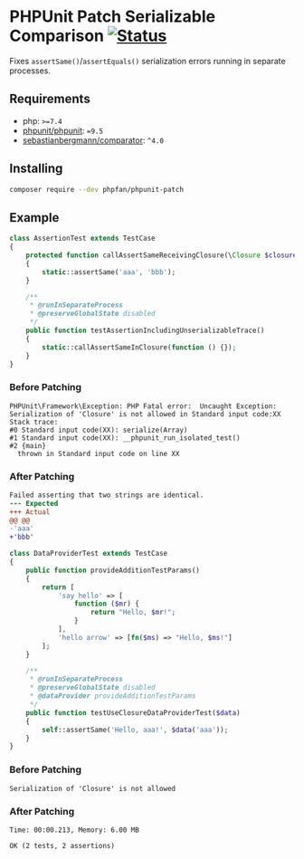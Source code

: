 # PHPUnit Patch Serializable Comparison [![Status](https://github.com/mpyw/phpunit-patch-serializable-comparison/actions/workflows/test.yml/badge.svg?branch=master)](https://github.com/mpyw/phpunit-patch-serializable-comparison/actions)

Fixes `assertSame()`/`assertEquals()` serialization errors running in separate processes.

## Requirements

- php: `>=7.4`
- [phpunit/phpunit](https://github.com/sebastianbergmann/phpunit): `=9.5`
- [sebastianbergmann/comparator](https://github.com/sebastianbergmann/comparator): `^4.0`

## Installing

```bash
composer require --dev phpfan/phpunit-patch
```

## Example

```php
class AssertionTest extends TestCase
{
    protected function callAssertSameReceivingClosure(\Closure $closure)
    {
        static::assertSame('aaa', 'bbb');
    }

    /**
     * @runInSeparateProcess
     * @preserveGlobalState disabled
     */
    public function testAssertionIncludingUnserializableTrace()
    {
        static::callAssertSameInClosure(function () {});
    }
}
```

### Before Patching

```
PHPUnit\Framework\Exception: PHP Fatal error:  Uncaught Exception: Serialization of 'Closure' is not allowed in Standard input code:XX
Stack trace:
#0 Standard input code(XX): serialize(Array)
#1 Standard input code(XX): __phpunit_run_isolated_test()
#2 {main}
  thrown in Standard input code on line XX
```

### After Patching

```diff
Failed asserting that two strings are identical.
--- Expected
+++ Actual
@@ @@
-'aaa'
+'bbb'
```

```php
class DataProviderTest extends TestCase
{
    public function provideAdditionTestParams()
    {
        return [
            'say hello' => [
                function ($mr) {
                    return "Hello, $mr!";
                }
            ],
            'hello arrow' => [fn($ms) => "Hello, $ms!"]
        ];
    }

    /**
     * @runInSeparateProcess
     * @preserveGlobalState disabled
     * @dataProvider provideAdditionTestParams
     */
    public function testUseClosureDataProviderTest($data)
    {
        self::assertSame('Hello, aaa!', $data('aaa'));
    }
}
```

### Before Patching

```
Serialization of 'Closure' is not allowed
```

### After Patching

```
Time: 00:00.213, Memory: 6.00 MB

OK (2 tests, 2 assertions)
```
